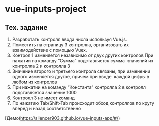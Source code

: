 # vue-inputs-project
## Тех. задание
1. Разработать контролл ввода числа используя Vue.js.
2. Поместить на страницу 3 контролла, организовать их взаимодействие с помощью Vuex.
3. Контрол 1 изменяется независимо от двух других контролов При нажатии на команду “Сумма” подставляется сумма  значений из контролла 2 и контролла 3
4. Значение второго и третьего контрола связаны, при изменении одного изменяется другое, причем при вводе  каждой цифры в любом из контролов
5. При нажатии на команду “Константа” контролла 2 в контролл подставляется значение 1000 
6. Контролл 3 не имеет команд
7. По нажатию Tab/Shift-Tab происходит обход контроллов по кругу вперед и назад соответственно

[Демо(https://silencer903.github.io/vue-inputs-app/#/)

